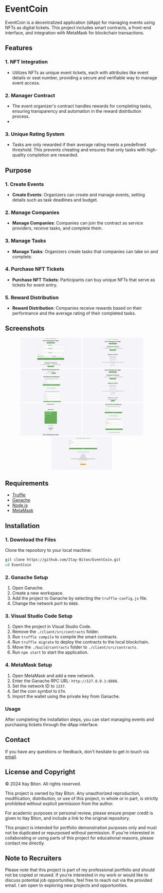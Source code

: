
# EventCoin

EventCoin is a decentralized application (dApp) for managing events using NFTs as digital tickets. This project includes smart contracts, a front-end interface, and integration with MetaMask for blockchain transactions.


## Features

### 1. NFT Integration
- Utilizes NFTs as unique event tickets, each with attributes like event details or seat number, providing a secure and verifiable way to manage event access.

### 2. Manager Contract
- The event organizer's contract handles rewards for completing tasks, ensuring transparency and automation in the reward distribution process.
- 
### 3. Unique Rating System
- Tasks are only rewarded if their average rating meets a predefined threshold. This prevents cheating and ensures that only tasks with high-quality completion are rewarded.


## Purpose

### 1. Create Events
- **Create Events**: Organizers can create and manage events, setting details such as task deadlines and budget.
  
### 2. Manage Companies
- **Manage Companies**: Companies can join the contract as service providers, receive tasks, and complete them.
  
### 3. Manage Tasks
- **Manage Tasks**: Organizers create tasks that companies can take on and complete.
  
### 4. Purchase NFT Tickets
- **Purchase NFT Tickets**: Participants can buy unique NFTs that serve as tickets for event entry.
  
### 5. Reward Distribution
- **Reward Distribution**: Companies receive rewards based on their performance and the average rating of their completed tasks.


## Screenshots

<p align="center">
   <img src="./Screenshots/Screenshot1.png" alt="Screenshot 1" width="200"/> 
   <img src="./Screenshots/Screenshot2.png" alt="Screenshot 2" width="200"/> 
   <img src="./Screenshots/Screenshot3.png" alt="Screenshot 3" width="200"/> 
   <img src="./Screenshots/Screenshot4.png" alt="Screenshot 4" width="200"/> 
   <img src="./Screenshots/Screenshot5.png" alt="Screenshot 5" width="200"/> 
   <img src="./Screenshots/Screenshot6.png" alt="Screenshot 6" width="200"/> 
   <img src="./Screenshots/Screenshot7.png" alt="Screenshot 7" width="200"/> 
</p>


## Requirements

- [Truffle](https://www.trufflesuite.com/truffle)
- [Ganache](https://www.trufflesuite.com/ganache)
- [Node.js](https://nodejs.org/)
- [MetaMask](https://metamask.io/)


## Installation

### 1. Download the Files

Clone the repository to your local machine:

```bash
git clone https://github.com/Itay-Biton/EventCoin.git
cd EventCoin
```

### 2. Ganache Setup

1. Open Ganache.
2. Create a new workspace.
3. Add the project to Ganache by selecting the `truffle-config.js` file.
4. Change the network port to `8888`.

### 3. Visual Studio Code Setup

1. Open the project in Visual Studio Code.
2. Remove the `./client/src/contracts` folder.
3. Run `truffle compile` to compile the smart contracts.
4. Run `truffle migrate` to deploy the contracts to the local blockchain.
5. Move the `./build/contracts` folder to `./client/src/contracts`.
6. Run `npm start` to start the application.

### 4. MetaMask Setup

1. Open MetaMask and add a new network.
2. Enter the Ganache RPC URL: `http://127.0.0.1:8888`.
3. Set the network ID to `1337`.
4. Set the coin symbol to `ETH`.
5. Import the wallet using the private key from Ganache.

### Usage

After completing the installation steps, you can start managing events and purchasing tickets through the dApp interface.


## Contact

If you have any questions or feedback, don't hesitate to get in touch via [email](mailto:itaybit10@gmail.com).


## License and Copyright

© 2024 Itay Biton. All rights reserved.

This project is owned by Itay Biton. Any unauthorized reproduction, modification, distribution, or use of this project, in whole or in part, is strictly prohibited without explicit permission from the author.

For academic purposes or personal review, please ensure proper credit is given to Itay Biton, and include a link to the original repository.

This project is intended for portfolio demonstration purposes only and must not be duplicated or repurposed without permission. If you're interested in collaborating or using parts of this project for educational reasons, please contact me directly.


## Note to Recruiters

Please note that this project is part of my professional portfolio and should not be copied or reused. If you’re interested in my work or would like to discuss potential job opportunities, feel free to reach out via the provided email. I am open to exploring new projects and opportunities.

